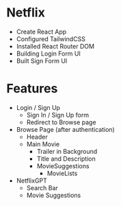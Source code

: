# Netflix

- Create React App
- Configured TailwindCSS
- Installed React Router DOM
- Building Login Form UI
- Built Sign Form UI

# Features

- Login / Sign Up
  - Sign In / Sign Up form
  - Redirect to Browse page
- Browse Page (after authentication)
  - Header
  - Main Movie
    - Trailer in Background
    - Title and Description
    - MovieSuggestions
      - MovieLists
- NetflixGPT
  - Search Bar
  - Movie Suggestions
